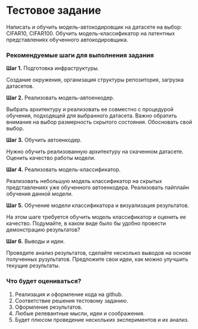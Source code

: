 # Тестовое задание
Написать и обучить модель-автокодировщик на датасете на выбор: CIFAR10, CIFAR100.
Обучить модель-классификатор на латентных представлениях обученного автокодировщика.


### Рекомендуемые шаги для выполнения задания

**Шаг 1.** Подготовка инфраструктуры.

Создание окружения, организация структуры репозитория, загрузка датасетов.

**Шаг 2.** Реализовать модель-автоенкодер.

Выбрать архитектуру и реализовать ее совместно с процедурой обучения, подходящей для выбранного датасета.
Важно обратить внимание на выбор размерность скрытого состояния. Обосновать свой выбор.

**Шаг 3.** Обучить автоенкодер.

Нужно обучить реализованную архитектуру на скаченном датасете.
Оценить качество работы модели.

**Шаг 4.** Реализовать модель-классификатор.

Реализовать небольшую модель классификатор на скрытых представлениях уже обученного автоенкодера.
Реализовать пайплайн обучения данной модели.

**Шаг 5.** Обучение модели классификатора и визуализация результатов.

На этом шаге требуется обучить модель классификатор и оценить ее качество.
Подумайте, в каком виде было бы удобно провести демонстрацию результатов?

**Шаг 6.** Выводы и идеи.

Проведите анализ результатов, сделайте несколько выводов на основе полученных рузультатов.
Предложите свои идеи, как можно улучшить текущие результаты.


### Что будет оцениваться?
1. Реализация и оформление кода на github.
2. Соответствие решения тестовому заданию.
3. Оформление результатов.
4. Любые релевантные мысли, идеи и соображения.
5. Будет плюсом проведение нескольких экспериментов и их анализ.
